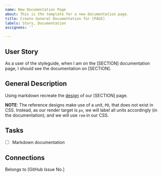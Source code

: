 ```yaml
---
name: New Documentation Page
about: This is the template for a new documentation page.
title: Create General Documentation for [PAGE]
labels: Story, Documentation
assignees: ''

---
```


## User Story
As a user of the styleguide, when I am on the [SECTION] documentation page, I should see the documentation on [SECTION].

## General Description
Using markdown recreate the [design]() of our [SECTION] page.

**NOTE**: The reference designs make use of a unit, `PD`, that does not exist in CSS. Instead, as our render target is `px`, we will label all units accordingly (in the documentation); and we will use `rem` in our CSS.

## Tasks
- [ ] Markdown documentation

## Connections
Belongs to [GitHub Issue No.]
